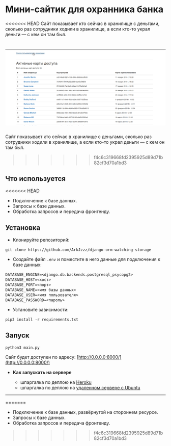 # Мини-сайтик для охранника банка

<<<<<<< HEAD
Сайт показывает кто сейчас в хранилище с деньгами, сколько раз сотрудники ходили в хранилище, а если кто-то украл деньги — с кем он там был. 

![](security-site.gif)
=======

Сайт показывает кто сейчас в хранилище с деньгами, сколько раз сотрудники ходили в хранилище, а если кто-то украл деньги — с кем он там был. 
>>>>>>> f4c6c319668fd2395925d89d71b82cf3d70a1bd3


## Что используется

<<<<<<< HEAD
- Подключение к базе данных.
- Запросы к базе данных.
- Обработка запросов и передача фронтенду.


## Установка

- Клонируйте репозиторий:
```
git clone https://github.com/ArkJzzz/django-orm-watching-storage
```

- Создайте файл ```.env``` и поместите в него данные для подключения к базе данных:
```
DATABASE_ENGINE=<django.db.backends.postgresql_psycopg2>
DATABASE_HOST=<хост>
DATABASE_PORT=<порт>
DATABASE_NAME=<имя базы данных>
DATABASE_USER=<имя пользователя>
DATABASE_PASSWORD=<пароль>
```

- Установите зависимости:
```
pip3 install -r requirements.txt
```

## Запуск

```
python3 main.py
```

Cайт будет доступен по адресу: [http://0.0.0.0:8000/](http://0.0.0.0:8000/)


- **Как запускать на сервере**

    - шпаргалка по деплою на [Heroku](https://github.com/ArkJzzz/heroku_deploy)
    - шпаргалка по деплою на [удаленном сервере с Ubuntu](https://github.com/ArkJzzz/remote_server_deploy.git)

------
=======
- Подключение к базе данных, развёрнутой на стороннем ресурсе. 
- Запросы к базе данных.
- Обработка запросов и передача фронтенду.

>>>>>>> f4c6c319668fd2395925d89d71b82cf3d70a1bd3
